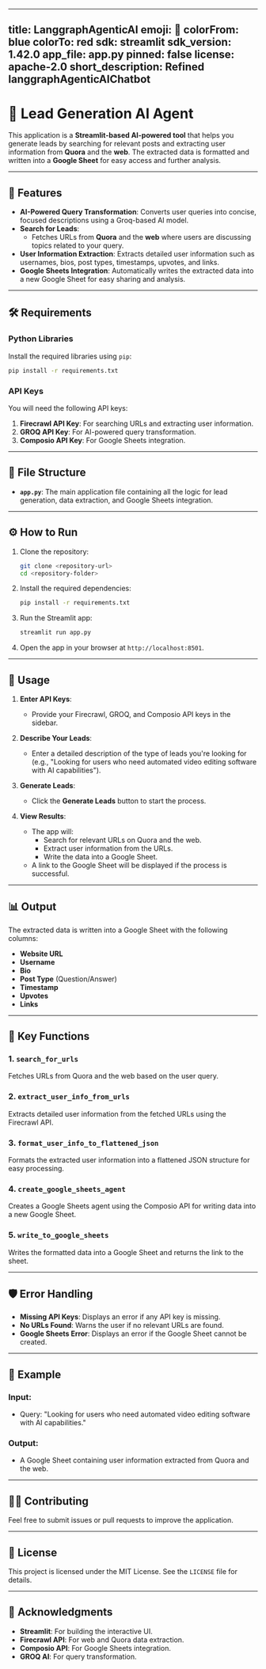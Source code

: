 
---
title: LanggraphAgenticAI
emoji: 🐨
colorFrom: blue
colorTo: red
sdk: streamlit
sdk_version: 1.42.0
app_file: app.py
pinned: false
license: apache-2.0
short_description: Refined langgraphAgenticAIChatbot
---


# 🎯 Lead Generation AI Agent

This application is a **Streamlit-based AI-powered tool** that helps you generate leads by searching for relevant posts and extracting user information from **Quora** and the **web**. The extracted data is formatted and written into a **Google Sheet** for easy access and further analysis.

---

## 🚀 Features

- **AI-Powered Query Transformation**: Converts user queries into concise, focused descriptions using a Groq-based AI model.
- **Search for Leads**:
  - Fetches URLs from **Quora** and the **web** where users are discussing topics related to your query.
- **User Information Extraction**: Extracts detailed user information such as usernames, bios, post types, timestamps, upvotes, and links.
- **Google Sheets Integration**: Automatically writes the extracted data into a new Google Sheet for easy sharing and analysis.

---

## 🛠️ Requirements

### Python Libraries
Install the required libraries using `pip`:
```bash
pip install -r requirements.txt
```

### API Keys
You will need the following API keys:
1. **Firecrawl API Key**: For searching URLs and extracting user information.
2. **GROQ API Key**: For AI-powered query transformation.
3. **Composio API Key**: For Google Sheets integration.

---

## 📂 File Structure

- **`app.py`**: The main application file containing all the logic for lead generation, data extraction, and Google Sheets integration.

---

## ⚙️ How to Run

1. Clone the repository:
   ```bash
   git clone <repository-url>
   cd <repository-folder>
   ```

2. Install the required dependencies:
   ```bash
   pip install -r requirements.txt
   ```

3. Run the Streamlit app:
   ```bash
   streamlit run app.py
   ```

4. Open the app in your browser at `http://localhost:8501`.

---

## 📝 Usage

1. **Enter API Keys**:
   - Provide your Firecrawl, GROQ, and Composio API keys in the sidebar.

2. **Describe Your Leads**:
   - Enter a detailed description of the type of leads you're looking for (e.g., "Looking for users who need automated video editing software with AI capabilities").

3. **Generate Leads**:
   - Click the **Generate Leads** button to start the process.

4. **View Results**:
   - The app will:
     - Search for relevant URLs on Quora and the web.
     - Extract user information from the URLs.
     - Write the data into a Google Sheet.
   - A link to the Google Sheet will be displayed if the process is successful.

---

## 📊 Output

The extracted data is written into a Google Sheet with the following columns:
- **Website URL**
- **Username**
- **Bio**
- **Post Type** (Question/Answer)
- **Timestamp**
- **Upvotes**
- **Links**

---

## 🔧 Key Functions

### 1. `search_for_urls`
Fetches URLs from Quora and the web based on the user query.

### 2. `extract_user_info_from_urls`
Extracts detailed user information from the fetched URLs using the Firecrawl API.

### 3. `format_user_info_to_flattened_json`
Formats the extracted user information into a flattened JSON structure for easy processing.

### 4. `create_google_sheets_agent`
Creates a Google Sheets agent using the Composio API for writing data into a new Google Sheet.

### 5. `write_to_google_sheets`
Writes the formatted data into a Google Sheet and returns the link to the sheet.

---

## 🛡️ Error Handling

- **Missing API Keys**: Displays an error if any API key is missing.
- **No URLs Found**: Warns the user if no relevant URLs are found.
- **Google Sheets Error**: Displays an error if the Google Sheet cannot be created.

---

## 🌟 Example

### Input:
- Query: "Looking for users who need automated video editing software with AI capabilities."

### Output:
- A Google Sheet containing user information extracted from Quora and the web.

---

## 🧑‍💻 Contributing

Feel free to submit issues or pull requests to improve the application.

---

## 📄 License

This project is licensed under the MIT License. See the `LICENSE` file for details.

---

## 🙌 Acknowledgments

- **Streamlit**: For building the interactive UI.
- **Firecrawl API**: For web and Quora data extraction.
- **Composio API**: For Google Sheets integration.
- **GROQ AI**: For query transformation.
